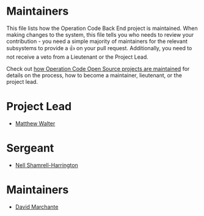 # Maintainers

This file lists how the Operation Code Back End project is maintained. When making changes to the system, this file tells you who needs to review your contribution - you need a simple majority of maintainers for the relevant subsystems to provide a 👍 on your pull request. Additionally, you need to not receive a veto from a Lieutenant or the Project Lead.

Check out [how Operation Code Open Source projects are maintained](https://github.com/OperationCode/START_HERE/blob/61cebc02875ef448679e1130d3a68ef2f855d6c4/open_source_maintenance_policy.md) for details on the process, how to become a maintainer, lieutenant, or the project lead.

# Project Lead

* [Matthew Walter](https://github.com/ohaiwalt)

# Sergeant

* [Nell Shamrell-Harrington](http://www.github.com/nellshamrell)

# Maintainers

* [David Marchante](http://www.github.com/cdmarchante)
